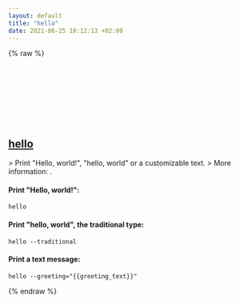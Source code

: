 ```yaml
---
layout: default
title: "hello"
date: 2021-06-25 18:12:13 +02:00
---
```

{% raw %}
<h2 id="hello">
  <a href="/en/linux/hello.html">hello</a> <a href="#hello"><svg class="icon">
    <use href="/assets/images/unicode_sprite.svg#link" />
  </svg></a>
</h2>
> Print "Hello, world!", "hello, world" or a customizable text.
> More information: <https://www.gnu.org/software/hello/>.

#### Print "Hello, world!":
```shell
hello
```
#### Print "hello, world", the traditional type:
```shell
hello --traditional
```
#### Print a text message:
```shell
hello --greeting="{{greeting_text}}"
```
{% endraw %}